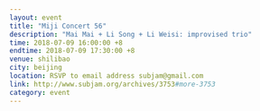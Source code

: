 ```yaml
---
layout: event
title: "Miji Concert 56"
description: "Mai Mai + Li Song + Li Weisi: improvised trio"
time: 2018-07-09 16:00:00 +8
endtime: 2018-07-09 17:30:00 +8
venue: shilibao
city: beijing
location: RSVP to email address subjam@gmail.com
link: http://www.subjam.org/archives/3753#more-3753
category: event
---
```

